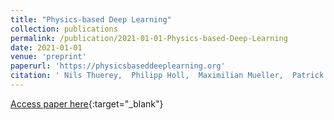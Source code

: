 ```yaml
---
title: "Physics-based Deep Learning"
collection: publications
permalink: /publication/2021-01-01-Physics-based-Deep-Learning
date: 2021-01-01
venue: 'preprint'
paperurl: 'https://physicsbaseddeeplearning.org'
citation: ' Nils Thuerey,  Philipp Holl,  Maximilian Mueller,  Patrick Schnell,  Felix Trost,  Kiwon Um, &quot;Physics-based Deep Learning.&quot; preprint, 2021.'
---
```

[Access paper here](https://physicsbaseddeeplearning.org){:target="_blank"}
